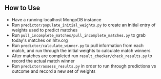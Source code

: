 ## How to Use

- Have a running localhost MongoDB instance
- Run ```predictor/populate_initial_weights.py``` to create an initial entry of weights used to predict matches
- Run ```pull_incomplete_matches/pull_incomplete_matches.py``` to grab today's matches on hltv.org
- Run ```predictor/calculate_winner.py``` to pull information from each match, and run through the initial weights to calculate match winners
- After matches are completed run ```result_checker/check_results.py``` to record the actual match winner
- Run ```predictor/assess_results.py``` in order to run through predictions vs outcome and record a new set of weights